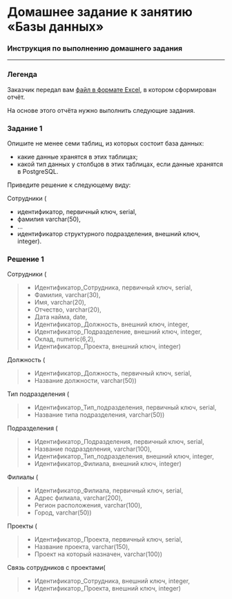 # Домашнее задание к занятию «Базы данных»

### Инструкция по выполнению домашнего задания

---
### Легенда

Заказчик передал вам [файл в формате Excel](https://github.com/netology-code/sdb-homeworks/blob/main/resources/hw-12-1.xlsx), в котором сформирован отчёт. 

На основе этого отчёта нужно выполнить следующие задания.

### Задание 1

Опишите не менее семи таблиц, из которых состоит база данных:

- какие данные хранятся в этих таблицах;
- какой тип данных у столбцов в этих таблицах, если данные хранятся в PostgreSQL.

Приведите решение к следующему виду:

Сотрудники (

- идентификатор, первичный ключ, serial,
- фамилия varchar(50),
- ...
- идентификатор структурного подразделения, внешний ключ, integer).

### Решение 1

Сотрудники (
>-   Идентификатор_Сотрудника, первичный ключ, serial,
>-   Фамилия, varchar(30),
>-   Имя, varchar(20),
>-   Отчество, varchar(20),
>-   Дата найма, date,
>-   Идентификатор_Должность, внешний ключ, integer,
>-   Идентификатор_Подразделение, внешний ключ, integer,
>-   Оклад, numeric(6,2),
>-   Идентификатор_Проекта, внешний ключ, integer)

Должность (
>-   Идентификатор_Должность, первичный ключ, serial,
>-   Название должности, varchar(50))

Тип подразделения (
>-   Идентификатор_Тип_подразделения, первичный ключ, serial,
>-   Название типа подразделения, varchar(50))

Подразделения (
>-   Идентификатор_Подразделения, первичный ключ, serial,
>-   Название подразделения, varchar(100),
>-   Идентификатор_Тип_подразделения, внешний ключ, integer,
>-   Идентификатор_Филиала, внешний ключ, integer)

Филиалы (
>-   Идентификатор_Филиала, первичный ключ, serial,
>-   Адрес филиала, varchar(200),
>-   Регион расположения, varchar(100),
>-   Город, varchar(50))

Проекты (
>-   Идентификатор_Проекта, первичный ключ, serial,
>-   Название проекта, varchar(150),
>-   Проект на который назначен, varchar(100))

Связь сотрудников с проектами(
>-   Идентификатор_Сотрудника, внешний ключ, integer,
>-   Идентификатор_Проекта, внешний ключ, integer)

